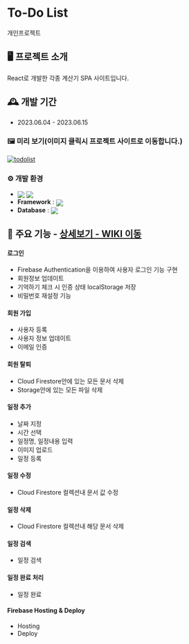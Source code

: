 # To-Do List
개인프로젝트

## 🖥️ 프로젝트 소개
React로 개발한 각종 계산기 SPA 사이트입니다.
<br>

## 🕰️ 개발 기간
* 2023.06.04 - 2023.06.15

### 🖼️ 미리 보기(이미지 클릭시 프로젝트 사이트로 이동합니다.)
[![todolist](https://file.notion.so/f/s/f5b1c8e6-b9c8-49d5-b8fa-d282d1af09a8/todolist.gif?id=b074281b-99e6-4631-9338-13f4d2d39966&table=block&spaceId=c27fd0d8-39d6-4196-a8f4-dab934ac5eab&expirationTimestamp=1687322853551&signature=GjPkD97o0Ie8nGp9JWtjcd2oRO4u_PIvtCw8ZXe6RO0)](https://todo-app-926dd.firebaseapp.com)

### ⚙️ 개발 환경
- <img valign="middle" src="https://img.shields.io/badge/NodeJs-339933?style=for-the-badge&logo=Node.Js&logoColor=white"> <img valign="middle" src="https://img.shields.io/badge/Sass-CC6699?style=for-the-badge&logo=Sass&logoColor=white">
- **Framework** : <img valign="middle" src="https://img.shields.io/badge/React-61DAFB?style=for-the-badge&logo=React&logoColor=white">
- **Database** : <img valign="middle" src="https://img.shields.io/badge/Firebase-FFCA28?style=for-the-badge&logo=Firebase&logoColor=white">


## 📌 주요 기능 - <a href="https://github.com/donggoong/Front-End/wiki/To-Do-List" >상세보기 - WIKI 이동</a>
#### 로그인
- Firebase Authentication을 이용하여 사용자 로그인 기능 구현
- 회원정보 업데이트
- 기억하기 체크 시 인증 상태 localStorage 저장
- 비밀번호 재설정 기능
#### 회원 가입
- 사용자 등록
- 사용자 정보 업데이트
- 이메일 인증
#### 회원 탈퇴
- Cloud Firestore안에 있는 모든 문서 삭제
- Storage안에 있는 모든 파일 삭제

#### 일정 추가
- 날짜 지정
- 시간 선택
- 일정명, 일정내용 입력
- 이미지 업로드
- 일정 등록
#### 일정 수정
- Cloud Firestore 컬렉션내 문서 값 수정
#### 일정 삭제
- Cloud Firestore 컬렉션내 해당 문서 삭제
#### 일정 검색
- 일정 검색
#### 일정 완료 처리
- 일정 완료

#### Firebase Hosting & Deploy 
- Hosting
- Deploy

